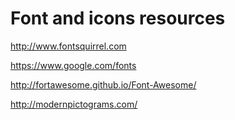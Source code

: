 # Font and icons resources

http://www.fontsquirrel.com

https://www.google.com/fonts

http://fortawesome.github.io/Font-Awesome/

http://modernpictograms.com/
